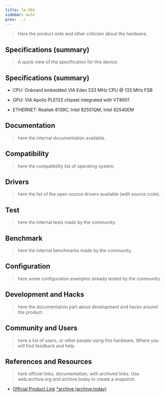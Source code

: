 ```yaml
---
title: le-564
sidebar: auto
prev: ../
---
```


> Here the product note and other criticism about the hardware.

## Specifications (summary)

> A quick view of the specification for this device.

## Specifications (summary)

 * CPU: Onboard embedded VIA Eden 533 MHz CPU @ 133 MHz FSB
 
 * GPU:  VIA Apollo PLE133 chipset integrated with VT8601
 
 * ETHERNET: Realtek 8139C, Intel 82551QM, Intel 82540EM

## Documentation

> here the internal documentation available.

## Compatibility

> here the compatibility list of operating system.

## Drivers

> here the list of the open source drivers available (with source
> code).

## Test

> here the internal tests made by the community.

## Benchmark

> here the internal benchmarks made by the community.

## Configuration

> here some configuration examples already tested by the community.

## Development and Hacks

> here the documentation part about development and hacks around the
> product.

## Community and Users

> here a list of users, or other people using this hardware. Where you
> will find feedback and help.

## References and Resources

> here official links, documentation, with archived links. Use
> web.archive.org and archive.today to create a snapshot.

 * [Official Product Link](http://www.commell.com.tw/Product/SBC/LE-564.HTM)
   [*archive (archive.today)](https://archive.ph/7tKLA)
